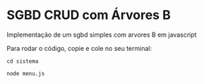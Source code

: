 # SGBD CRUD com Árvores B
Implementação de um sgbd simples com arvores B em javascript

Para rodar o código, copie e cole no seu terminal:

```
cd sistema

node menu.js
```
